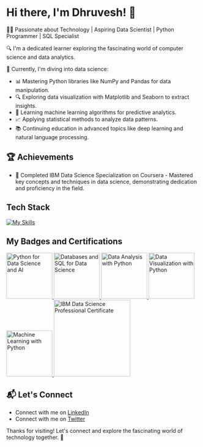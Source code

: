 # Hi there, I'm Dhruvesh! 👋

👨‍💻 Passionate about Technology | Aspiring Data Scientist | Python Programmer | SQL Specialist

🔍 I'm a dedicated learner exploring the fascinating world of computer science and data analytics.

💼 Currently, I'm diving into data science:
   - 📊 Mastering Python libraries like NumPy and Pandas for data manipulation.
   - 🔍 Exploring data visualization with Matplotlib and Seaborn to extract insights.
   - 🤖 Learning machine learning algorithms for predictive analytics.
   - 📈 Applying statistical methods to analyze data patterns.
   - 📚 Continuing education in advanced topics like deep learning and natural language processing.

## 🏆 Achievements

- 🌟 Completed IBM Data Science Specialization on Coursera - Mastered key concepts and techniques in data science, demonstrating dedication and proficiency in the field.
  
## Tech Stack
[![My Skills](https://skillicons.dev/icons?i=py,r,anaconda)](https://skillicons.dev)

## My Badges and Certifications

<a href="https://www.credly.com/badges/af49a68a-9222-4dcd-a254-efa0de729133/public_url" title="Python for Data Science and AI">
    <img src="https://images.credly.com/size/680x680/images/0571ab1d-f43b-43d9-9c68-8ebd0ebd61b7/Python_for_Data_Sci_and_AI_Foundational.png" alt="Python for Data Science and AI" width="120" height="120">
</a>
<a href="https://www.credly.com/badges/dd88b0b3-91c1-44f1-ae63-17fb0f9fd493/public_url" title="Databases and SQL for Data Science">
    <img src="https://images.credly.com/size/680x680/images/594e0ab7-c864-4d9a-9987-3a903ec3f06a/Cognitive_Class_-_DB_and_SQL_for_Data_Sci.png" alt="Databases and SQL for Data Science" width="120" height="120">
</a>
<a href="https://www.credly.com/badges/f5534a92-d727-458e-b8a9-c9cdeef7013d/public_url" title="Data Analysis with Python">
    <img src="https://images.credly.com/size/680x680/images/fa39f4f0-174a-4886-b821-6a37d42b8b3a/Cognitive_Class_-_Data_Analysis_w_Python.png" alt="Data Analysis with Python" width="120" height="120">
</a>
<a href="https://www.credly.com/badges/0d90fc23-3afb-41c3-926a-24e2bad1b770/public_urll" title="Data Visualization with Python">
    <img src="https://images.credly.com/size/680x680/images/76326afb-199d-4250-a74f-01bc86dda118/Cognitive_Class_-_Data_Visual_w_Python.png" alt="Data Visualization with Python" width="120" height="120">
</a>
<a href="https://www.credly.com/badges/db5290da-b975-4552-a12b-f98294d6eb61/public_url" title="Machine Learning with Python">
    <img src="https://images.credly.com/size/680x680/images/5ae9bf9e-da6e-4cec-82eb-d2b4cfea9751/Machine_Learning_with_Python.png" alt="Machine Learning with Python" width="120" height="120">
</a>
<a href="https://www.credly.com/badges/9fffd1b8-6e5a-41ca-8b64-f74f30ad308b/public_url" title="IBM Data Science Professional Certificate">
    <img src="https://images.credly.com/size/680x680/images/b47e9b58-7f54-4981-b156-5e7d354c8215/Professional_Certificate_-_Data_Science.png" alt="IBM Data Science Professional Certificate" width="200" height="200">
</a>

## 📬 Let's Connect

- Connect with me on [LinkedIn](https://www.linkedin.com/in/dhruvesh-bawane)
- Connect with me on [Twitter](https://twitter.com/dhruveshbawane)

Thanks for visiting! Let's connect and explore the fascinating world of technology together. 🚀
